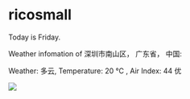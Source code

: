 # ricosmall

Today is Friday.

Weather infomation of 深圳市南山区， 广东省， 中国: 

Weather: 多云, Temperature: 20 ℃ , Air Index: 44 优

<img src="https://github-readme-stats.vercel.app/api?username=ricosmall&show_icons=true" />
